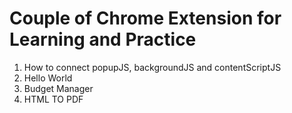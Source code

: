 # Couple of Chrome Extension for Learning and Practice


1) How to connect popupJS, backgroundJS and contentScriptJS
2) Hello World
3) Budget Manager
4) HTML TO PDF

